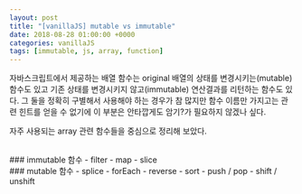 ```yaml
---
layout: post
title: "[vanillaJS] mutable vs immutable"
date: 2018-08-28 01:00:00 +0000
categories: vanillaJS
tags: [immutable, js, array, function]
---
```

자바스크립트에서 제공하는 배열 함수는 original 배열의 상태를 변경시키는(mutable) 함수도 있고 기존 상태를 변경시키지 않고(immutable) 연산결과를 리턴하는 함수도 있다. 그 둘을 정확히 구별해서 사용해야 하는 경우가 참 많지만 함수 이름만 가지고는 관련 힌트를 얻을 수 없기에 이 부분은 안타깝게도 암기?가 필요하지 않겠나 싶다.

자주 사용되는 array 관련 함수들을 중심으로 정리해 보았다.

<br>
### immutable 함수
- filter
- map
- slice

<br>
### mutable 함수
- splice
- forEach
- reverse
- sort
- push / pop
- shift / unshift